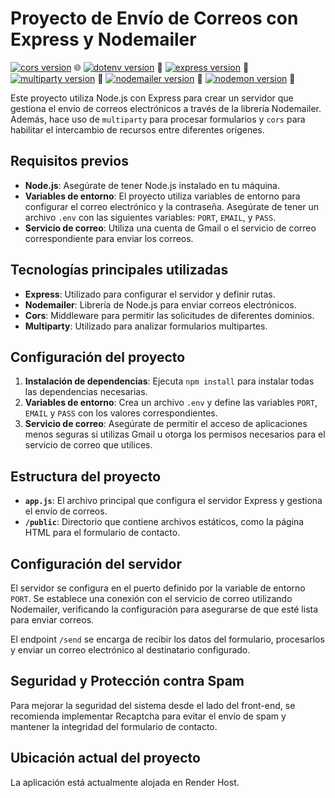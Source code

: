 # Proyecto de Envío de Correos con Express y Nodemailer
[![cors version](https://badge.fury.io/js/cors.svg)](https://www.npmjs.com/package/cors) :globe_with_meridians:
[![dotenv version](https://badge.fury.io/js/dotenv.svg)](https://www.npmjs.com/package/dotenv) :closed_lock_with_key:
[![express version](https://badge.fury.io/js/express.svg)](https://www.npmjs.com/package/express) :rocket:
[![multiparty version](https://badge.fury.io/js/multiparty.svg)](https://www.npmjs.com/package/multiparty) :file_folder:
[![nodemailer version](https://badge.fury.io/js/nodemailer.svg)](https://www.npmjs.com/package/nodemailer) :email:
[![nodemon version](https://badge.fury.io/js/nodemon.svg)](https://www.npmjs.com/package/nodemon) :arrows_counterclockwise:


Este proyecto utiliza Node.js con Express para crear un servidor que gestiona el envío de correos electrónicos a través de la librería Nodemailer. Además, hace uso de `multiparty` para procesar formularios y `cors` para habilitar el intercambio de recursos entre diferentes orígenes.

## Requisitos previos

- **Node.js**: Asegúrate de tener Node.js instalado en tu máquina.
- **Variables de entorno**: El proyecto utiliza variables de entorno para configurar el correo electrónico y la contraseña. Asegúrate de tener un archivo `.env` con las siguientes variables: `PORT`, `EMAIL`, y `PASS`.
- **Servicio de correo**: Utiliza una cuenta de Gmail o el servicio de correo correspondiente para enviar los correos.

## Tecnologías principales utilizadas

- **Express**: Utilizado para configurar el servidor y definir rutas.
- **Nodemailer**: Librería de Node.js para enviar correos electrónicos.
- **Cors**: Middleware para permitir las solicitudes de diferentes dominios.
- **Multiparty**: Utilizado para analizar formularios multipartes.

## Configuración del proyecto

1. **Instalación de dependencias**: Ejecuta `npm install` para instalar todas las dependencias necesarias.
2. **Variables de entorno**: Crea un archivo `.env` y define las variables `PORT`, `EMAIL` y `PASS` con los valores correspondientes.
3. **Servicio de correo**: Asegúrate de permitir el acceso de aplicaciones menos seguras si utilizas Gmail u otorga los permisos necesarios para el servicio de correo que utilices.

## Estructura del proyecto

- **`app.js`**: El archivo principal que configura el servidor Express y gestiona el envío de correos.
- **`/public`**: Directorio que contiene archivos estáticos, como la página HTML para el formulario de contacto.

## Configuración del servidor

El servidor se configura en el puerto definido por la variable de entorno `PORT`. Se establece una conexión con el servicio de correo utilizando Nodemailer, verificando la configuración para asegurarse de que esté lista para enviar correos.

El endpoint `/send` se encarga de recibir los datos del formulario, procesarlos y enviar un correo electrónico al destinatario configurado.

## Seguridad y Protección contra Spam

Para mejorar la seguridad del sistema desde el lado del front-end, se recomienda implementar Recaptcha para evitar el envío de spam y mantener la integridad del formulario de contacto.

## Ubicación actual del proyecto

La aplicación está actualmente alojada en Render Host.
